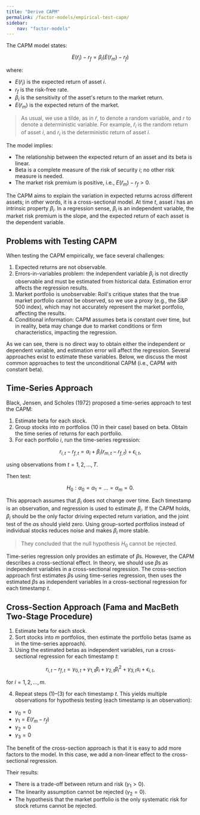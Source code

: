 ```yaml
---
title: "Derive CAPM"
permalink: /factor-models/empirical-test-capm/
sidebar:
    nav: "factor-models"
---
```


The CAPM model states:

$$
E(\tilde r_i) - r_f = \beta_i (E(\tilde r_m) - r_f)
$$

where:

- $E(\tilde r_i)$ is the expected return of asset $i$.
- $r_f$ is the risk-free rate.
- $\beta_i$ is the sensitivity of the asset's return to the market return.
- $E(\tilde r_m)$ is the expected return of the market.

> As usual, we use a tilde, as in $\tilde r$, to denote a random variable, and $r$ to denote a deterministic variable. For example, $\tilde r_i$ is the random return of asset $i$, and $r_i$ is the deterministic return of asset $i$.

The model implies:

- The relationship between the expected return of an asset and its beta is linear.
- Beta is a complete measure of the risk of security $i$; no other risk measure is needed.
- The market risk premium is positive, i.e., $E(\tilde r_m) - r_f > 0$.

The CAPM aims to explain the variation in expected returns across different assets; in other words, it is a cross-sectional model. At time $t$, asset $i$ has an intrinsic property $\beta_i$. In a regression sense, $\beta_i$ is an independent variable, the market risk premium is the slope, and the expected return of each asset is the dependent variable.

## Problems with Testing CAPM

When testing the CAPM empirically, we face several challenges:

1. Expected returns are not observable.
2. Errors-in-variables problem: the independent variable $\beta_i$ is not directly observable and must be estimated from historical data. Estimation error affects the regression results.
3. Market portfolio is unobservable: Roll's critique states that the true market portfolio cannot be observed, so we use a proxy (e.g., the S&P 500 index), which may not accurately represent the market portfolio, affecting the results.
4. Conditional information: CAPM assumes beta is constant over time, but in reality, beta may change due to market conditions or firm characteristics, impacting the regression.

As we can see, there is no direct way to obtain either the independent or dependent variable, and estimation error will affect the regression. Several approaches exist to estimate these variables. Below, we discuss the most common approaches to test the unconditional CAPM (i.e., CAPM with constant beta).

## Time-Series Approach

Black, Jensen, and Scholes (1972) proposed a time-series approach to test the CAPM:

1. Estimate beta for each stock.
2. Group stocks into $m$ portfolios (10 in their case) based on beta. Obtain the time series of returns for each portfolio.
3. For each portfolio $i$, run the time-series regression:

$$
r_{i,t} - r_{f,t} = \alpha_i + \beta_i (r_{m,t} - r_{f,t}) + \epsilon_{i, t},
$$

using observations from $t = 1, 2, ..., T$.

Then test:

$$
H_0: \alpha_0 = \alpha_1 = \dots = \alpha_m = 0.
$$

This approach assumes that $\beta_i$ does not change over time. Each timestamp is an observation, and regression is used to estimate $\beta_i$. If the CAPM holds, $\beta_i$ should be the only factor driving expected return variation, and the joint test of the $\alpha$s should yield zero. Using group-sorted portfolios instead of individual stocks reduces noise and makes $\beta_i$ more stable.

> They concluded that the null hypothesis $H_0$ cannot be rejected.

Time-series regression only provides an estimate of $\beta$s. However, the CAPM describes a cross-sectional effect. In theory, we should use $\beta$s as independent variables in a cross-sectional regression. The cross-section approach first estimates $\beta$s using time-series regression, then uses the estimated $\beta$s as independent variables in a cross-sectional regression for each timestamp $t$.

## Cross-Section Approach (Fama and MacBeth Two-Stage Procedure)

1. Estimate beta for each stock.
2. Sort stocks into $m$ portfolios, then estimate the portfolio betas (same as in the time-series approach).
3. Using the estimated betas as independent variables, run a cross-sectional regression for each timestamp $t$:

$$
r_{i, t} - r_{f, t} = \gamma_{0,t} + \gamma_{1,t}\beta_i + \gamma_{2,t} \beta_i^2 + \gamma_{3,t}s_i + \epsilon_{i, t},
$$

for $i = 1, 2, ..., m$.

4. Repeat steps (1)–(3) for each timestamp $t$. This yields multiple observations for hypothesis testing (each timestamp is an observation):

- $\gamma_0 = 0$
- $\gamma_1 = E(\tilde r_m - r_f)$
- $\gamma_2 = 0$
- $\gamma_3 = 0$

The benefit of the cross-section approach is that it is easy to add more factors to the model. In this case, we add a non-linear effect to the cross-sectional regression.

Their results:

- There is a trade-off between return and risk ($\gamma_1 > 0$).
- The linearity assumption cannot be rejected ($\gamma_2 = 0$).
- The hypothesis that the market portfolio is the only systematic risk for stock returns cannot be rejected.
